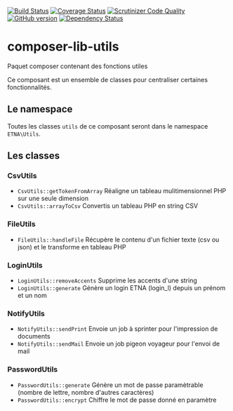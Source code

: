 [![Build Status](http://drone.etna-alternance.net/api/badge/github.com/etna-alternance/composer-lib-utils/status.svg?branch=master)](http://drone.etna-alternance.net/github.com/etna-alternance/composer-lib-utils)
[![Coverage Status](https://coveralls.io/repos/etna-alternance/composer-lib-utils/badge.svg?branch=master&service=github)](https://coveralls.io/github/etna-alternance/composer-lib-utils?branch=master)
[![Scrutinizer Code Quality](https://scrutinizer-ci.com/g/etna-alternance/composer-lib-utils/badges/quality-score.png?b=master)](https://scrutinizer-ci.com/g/etna-alternance/composer-lib-utils/?branch=master)
[![GitHub version](https://badge.fury.io/gh/etna-alternance%2Fcomposer-lib-utils.svg)](https://badge.fury.io/gh/etna-alternance%2Fcomposer-lib-utils)
[![Dependency Status](https://www.versioneye.com/user/projects/56694bdc43cfea0031000078/badge.svg?style=flat)](https://www.versioneye.com/user/projects/56694bdc43cfea0031000078)

# composer-lib-utils
Paquet composer contenant des fonctions utiles

Ce composant est un ensemble de classes pour centraliser certaines fonctionnalités.

## Le namespace

Toutes les classes `utils` de ce composant seront dans le namespace `ETNA\Utils`.

## Les classes

### CsvUtils

- `CsvUtils::getTokenFromArray` Réaligne un tableau mulitimensionnel PHP sur une seule dimension
- `CsvUtils::arrayToCsv` Convertis un tableau PHP en string CSV

### FileUtils

- `FileUtils::handleFile` Récupère le contenu d'un fichier texte (csv ou json) et le transforme en tableau PHP

### LoginUtils

- `LoginUtils::removeAccents` Supprime les accents d'une string
- `LoginUtils::generate` Génère un login ETNA (login_l) depuis un prénom et un nom

### NotifyUtils

- `NotifyUtils::sendPrint` Envoie un job à sprinter pour l'impression de documents
- `NotifyUtils::sendMail` Envoie un job pigeon voyageur pour l'envoi de mail

### PasswordUtils

- `PasswordUtils::generate` Génère un mot de passe paramètrable (nombre de lettre, nombre d'autres caractères)
- `PasswordUtils::encrypt` Chiffre le mot de passe donné en paramètre

